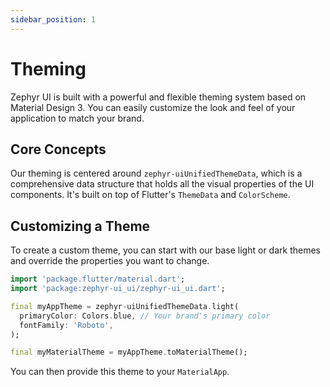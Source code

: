 ```yaml
---
sidebar_position: 1
---
```


# Theming

Zephyr UI is built with a powerful and flexible theming system based on Material Design 3. You can easily customize the look and feel of your application to match your brand.

## Core Concepts

Our theming is centered around `zephyr-uiUnifiedThemeData`, which is a comprehensive data structure that holds all the visual properties of the UI components. It's built on top of Flutter's `ThemeData` and `ColorScheme`.

## Customizing a Theme

To create a custom theme, you can start with our base light or dark themes and override the properties you want to change.

```dart
import 'package.flutter/material.dart';
import 'package:zephyr-ui_ui/zephyr-ui_ui.dart';

final myAppTheme = zephyr-uiUnifiedThemeData.light(
  primaryColor: Colors.blue, // Your brand's primary color
  fontFamily: 'Roboto',
);

final myMaterialTheme = myAppTheme.toMaterialTheme();
```

You can then provide this theme to your `MaterialApp`.
